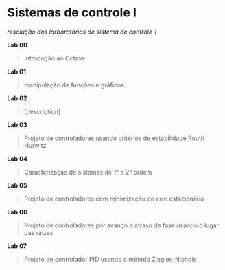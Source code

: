 # Sistemas de controle I

*resolução dos larboratórios de sistema de controle 1*

**Lab 00**
>Introdução ao Octave

**Lab 01**
>manipulação de funções e gráficos


**Lab 02**
>[description]


**Lab 03**
>Projeto de controladores usando critérios de estabilidade Routh Hurwitz


**Lab 04**
>Caracterização de sistemas de 1° e 2° ordem


**Lab 05**
>Projeto de controladores com minimização de erro estácionário


**Lab 06**
>Projeto de controladores por avanço e atraso de fase usando o lugar das raízes


**Lab 07**
>Projeto de controlador PID usando o método Ziegles-Nichols
